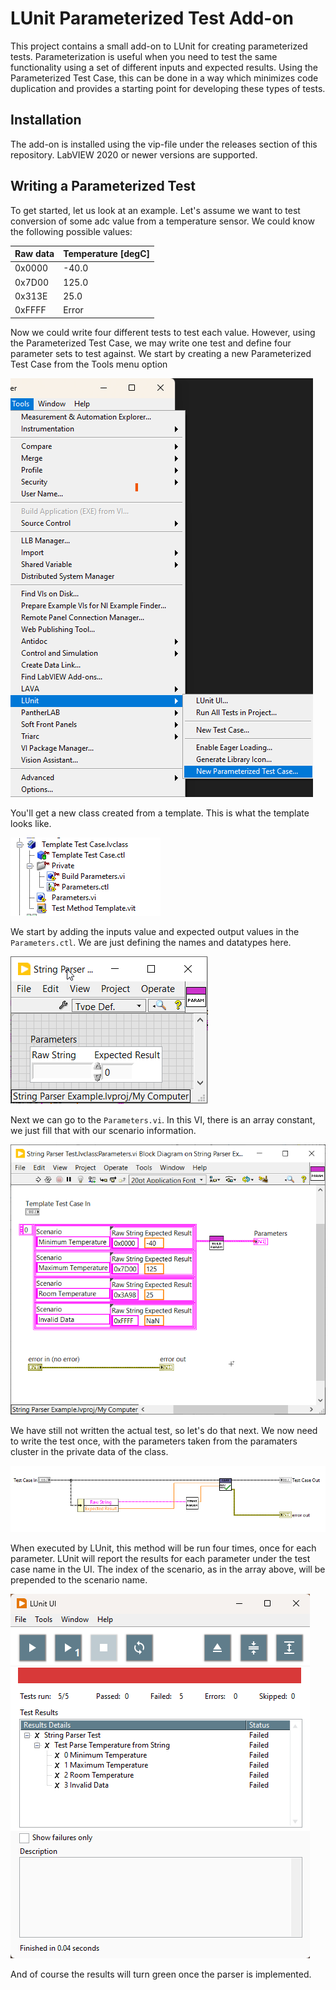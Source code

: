 # LUnit Parameterized Test Add-on

This project contains a small add-on to LUnit for creating parameterized tests. 
Parameterization is useful when you need to test the same functionality using a set of different inputs and expected results. 
Using the Parameterized Test Case, this can be done in a way which minimizes code duplication and provides a starting point for developing these types of tests. 

## Installation

The add-on is installed using the vip-file under the releases section of this repository.
LabVIEW 2020 or newer versions are supported.

## Writing a Parameterized Test

To get started, let us look at an example. 
Let's assume we want to test conversion of some adc value from a temperature sensor. 
We could know the following possible values:

| Raw data | Temperature [degC] |
| ------------- | ------------- |
| 0x0000  | -40.0  |
| 0x7D00   | 125.0  |
| 0x313E   | 25.0  |
| 0xFFFF   | Error |

Now we could write four different tests to test each value. 
However, using the Parameterized Test Case, we may write one test and define four parameter sets to test against.
We start by creating a new Parameterized Test Case from the Tools menu option

![create test case](docs/img/create_param_test_case.png)

You'll get a new class created from a template. This is what the template looks like.

![template](docs/img/template.png)

We start by adding the inputs value and expected output values in the `Parameters.ctl`. We are just defining the names and datatypes here. 

![parameters cluster](docs/img/parameter_cluster.png)

Next we can go to the `Parameters.vi`.
In this VI, there is an array constant, we just fill that with our scenario information.

![parameters](docs/img/parameters.png)

We have still not written the actual test, so let's do that next.
We now need to write the test once, with the parameters taken from the paramaters cluster in the private data of the class. 

![test_case](docs/img/test_case_method.png)

When executed by LUnit, this method will be run four times, once for each parameter.
LUnit will report the results for each parameter under the test case name in the UI.
The index of the scenario, as in the array above, will be prepended to the scenario name.

![test_execution](docs/img/test_execution.png)

And of course the results will turn green once the parser is implemented.